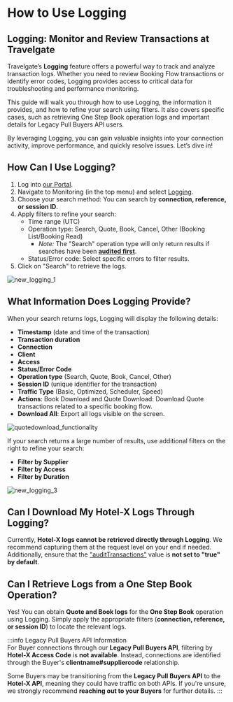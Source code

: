 ﻿---
sidebar_position: 2
---

# How to Use Logging

## Logging: Monitor and Review Transactions at Travelgate

Travelgate’s **Logging** feature offers a powerful way to track and analyze transaction logs. Whether you need to review Booking Flow transactions or identify error codes, Logging provides access to critical data for troubleshooting and performance monitoring.

This guide will walk you through how to use Logging, the information it provides, and how to refine your search using filters. It also covers specific cases, such as retrieving One Step Book operation logs and important details for Legacy Pull Buyers API users.

By leveraging Logging, you can gain valuable insights into your connection activity, improve performance, and quickly resolve issues. Let’s dive in! 

## How Can I Use Logging?

1. Log into [our Portal](https://www.travelgate.com/).
2. Navigate to Monitoring (in the top menu) and select [Logging](https://app.travelgate.com/logging).
3. Choose your search method: You can search by **connection, reference, or session ID**.
4. Apply filters to refine your search:
   - Time range (UTC)
   - Operation type: Search, Quote, Book, Cancel, Other (Booking List/Booking Read)  
     - *Note:* The "Search" operation type will only return results if searches have been **[audited first](/kb/app-features/monitoring-tools/logging/audit-searches-functionality)**.
   - Status/Error code: Select specific errors to filter results.
5. Click on "Search" to retrieve the logs.

![new_logging_1](https://storage.travelgate.com/kbase/new_logging_1.jpg)

## What Information Does Logging Provide?

When your search returns logs, Logging will display the following details:

- **Timestamp** (date and time of the transaction)
- **Transaction duration**
- **Connection**
- **Client**
- **Access**
- **Status/Error Code**
- **Operation type** (Search, Quote, Book, Cancel, Other)
- **Session ID** (unique identifier for the transaction)
- **Traffic Type** (Basic, Optimized, Scheduler, Speed)
- **Actions**: Book Download and Quote Download: Download Quote transactions related to a specific booking flow.
- **Download All**: Export all logs visible on the screen.

![quotedownload_functionality](https://storage.travelgate.com/kbase/quotedownload_functionality.jpg)

If your search returns a large number of results, use additional filters on the right to refine your search:
- **Filter by Supplier**
- **Filter by Access**
- **Filter by Duration**

![new_logging_3](https://storage.travelgate.com/kbase/new_logging_3.jpg)

## Can I Download My Hotel-X Logs Through Logging?

Currently, **Hotel-X logs cannot be retrieved directly through Logging**. We recommend capturing them at the request level on your end if needed. Additionally, ensure that the ["auditTransactions"](/kb/app-features/monitoring-tools/logging/audit-supplier-transactions#application-and-recommendations-on-the-audittransactions-field) value is **not set to "true" by default**.

## Can I Retrieve Logs from a One Step Book Operation?

Yes! You can obtain **Quote and Book logs** for the **One Step Book** operation using Logging. Simply apply the appropriate filters (**connection, reference, or session ID**) to locate the relevant logs.

:::info Legacy Pull Buyers API Information  
For Buyer connections through our **Legacy Pull Buyers API**, filtering by **Hotel-X Access Code** is **not available**. Instead, connections are identified through the Buyer's **clientname#suppliercode** relationship.  

Some Buyers may be transitioning from the **Legacy Pull Buyers API** to the **Hotel-X API**, meaning they could have traffic on both APIs. If you're unsure, we strongly recommend **reaching out to your Buyers** for further details.
:::
